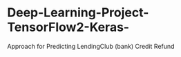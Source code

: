 # Deep-Learning-Project-TensorFlow2-Keras-
Approach for Predicting  LendingClub (bank) Credit Refund
